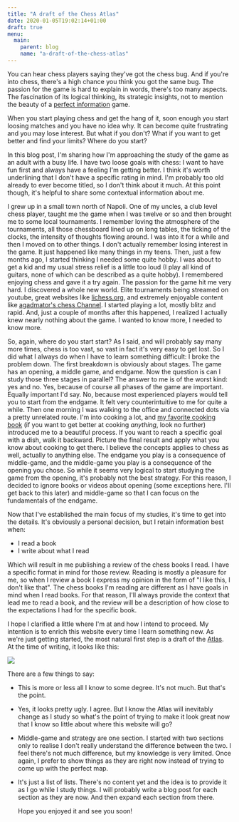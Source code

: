 ```yaml
---
title: "A draft of the Chess Atlas"
date: 2020-01-05T19:02:14+01:00
draft: true
menu:
  main:
    parent: blog
    name: "a-draft-of-the-chess-atlas"
---
```


You can hear chess players saying they've got the chess bug. And if you're into chess, there's a high chance you think
you got the same bug. The passion for the game is hard to explain in words, there's too many aspects. The fascination of
its logical thinking, its strategic insights, not to mention the beauty of a [perfect
information](https://en.wikipedia.org/wiki/Perfect_information) game.

When you start playing chess and get the hang of it, soon enough you start loosing matches and you have no idea why. It
can become quite frustrating and you may lose interest. But what if you don't? What if you want to get better and find
your limits? Where do you start? 

In this blog post, I'm sharing how I'm approaching the study of the game as an adult with a busy life. I have two loose
goals with chess: I want to have fun first and always have a feeling I'm getting better. I think it's worth underlining
that I don't have a specific rating in mind. I'm probably too old already to ever become titled, so I don't think about
it much. At this point though, it's helpful to share some contextual information about me.


I grew up in a small town north of Napoli. One of my uncles, a club level chess player, taught me the game when I was
twelve or so and then brought me to some local tournaments. I remember loving the atmosphere of the tournaments, all
those chessboard lined up on long tables, the ticking of the clocks, the intensity of thoughts flowing around. I was
into it for a while and then I moved on to other things. I don't actually remember losing interest in the game. It just
happened like many things in my teens. Then, just a few months ago, I started thinking I needed some quite hobby. I was
about to get a kid and my usual stress relief is a little too loud (I play all kind of guitars, none of which can be
described as a quite hobby). I remembered enjoying chess and gave it a try again. The passion for the game hit me very
hard. I discovered a whole new world. Elite tournaments being streamed on youtube, great websites like
[lichess.org](https://lichess.org), and extremely enjoyable content like [agadmator's chess
Channel](https://www.youtube.com/channel/UCL5YbN5WLFD8dLIegT5QAbA). I started playing a lot, mostly blitz and rapid.
And, just a couple of months after this happened, I realized I actually knew nearly nothing about the game. I wanted to
know more, I needed to know more.

So, again, where do you start start? As I said, and will probably say many more times, chess is too vast, so vast in
fact it's very easy to get lost. So I did what I always do when I have to learn something difficult: I broke the problem
down. The first breakdown is obviously about stages. The game has an opening, a middle game, and endgame. Now the
question is can I study those three stages in parallel? The answer to me is of the worst kind: yes and no. Yes, because
of course all phases of the game are important. Equally important I'd say. No, because most experienced players would
tell you to start from the endgame. It felt very counterintuitive to me for quite a while. Then one morning I was
walking to the office and connected dots via a pretty unrelated route. I'm into cooking a lot, and [my favorite cooking
book](https://www.goodreads.com/book/show/30753841-salt-fat-acid-heat) (if you want to get better at cooking _anything_,
look no further) introduced me to a beautiful process. If you want to reach a specific goal with a dish, walk it
backward. Picture the final result and apply what you know about cooking to get there. I believe the concepts applies to
chess as well, actually to anything else. The endgame you play is a consequence of middle-game, and the middle-game you
play is a consequence of the opening you chose. So while it seems very logical to start studying the game from the
opening, it's probably not the best strategy. For this reason, I decided to ignore books or videos about opening (some
exceptions here. I'll get back to this later) and middle-game so that I can focus on the fundamentals of the endgame.

Now that I've established the main focus of my studies, it's time to get into the details. It's obviously a personal
decision, but I retain information best when:

- I read a book
- I write about what I read

Which will result in me publishing a review of the chess books I read. I have a specific format in mind for those
review. Reading is mostly a pleasure for me, so when I review a book I express my opinion in the form of "I like this, I
don't like that". The chess books  I'm reading are different as I have goals in mind when I read books. For that reason,
I'll always provide the context that lead me to read a book, and the review will be a description of how close to the
expectations I had for the specific book.

I hope I clarified a little where I'm at and how I intend to proceed. My intention is to enrich this website every time
I learn something new. As we're just getting started, the most natural first step is a draft of the [Atlas](/atlas). At
the time of writing, it looks like this:

![](/atlas-first-draft.png)

There are a few things to say:

- This is more or less all I know to some degree. It's not much. But that's the point.
- Yes, it looks pretty ugly. I agree. But I know the Atlas will inevitably change as I study so what's the point of
  trying to make it look great now that I know so little about where this website will go?
- Middle-game and strategy are one section. I started with two sections only to realise I don't really understand the
  difference between the two. I feel there's not much difference, but my knowledge is very limited. Once again, I prefer
  to show things as they are right now instead of trying to come up with the perfect map.
- It's just a list of lists. There's no content yet and the idea is to provide it as I go while I study things. I will
  probably write a blog post for each section as they are now. And then expand each section from there.

  Hope you enjoyed it and see you soon!